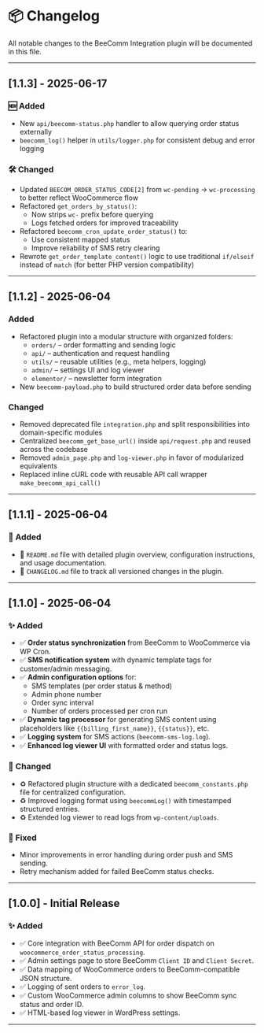 # 📦 Changelog

All notable changes to the BeeComm Integration plugin will be documented in this file.

---

## [1.1.3] - 2025-06-17

### 🆕 Added
- New `api/beecomm-status.php` handler to allow querying order status externally
- `beecomm_log()` helper in `utils/logger.php` for consistent debug and error logging

### 🛠 Changed
- Updated `BEECOM_ORDER_STATUS_CODE[2]` from `wc-pending` → `wc-processing` to better reflect WooCommerce flow
- Refactored `get_orders_by_status()`:
  - Now strips `wc-` prefix before querying
  - Logs fetched orders for improved traceability
- Refactored `beecomm_cron_update_order_status()` to:
  - Use consistent mapped status
  - Improve reliability of SMS retry clearing
- Rewrote `get_order_template_content()` logic to use traditional `if/elseif` instead of `match` (for better PHP version compatibility)

---

## [1.1.2] - 2025-06-04

### Added

- Refactored plugin into a modular structure with organized folders:
  - `orders/` – order formatting and sending logic
  - `api/` – authentication and request handling
  - `utils/` – reusable utilities (e.g., meta helpers, logging)
  - `admin/` – settings UI and log viewer
  - `elementor/` – newsletter form integration
- New `beecomm-payload.php` to build structured order data before sending

### Changed

- Removed deprecated file `integration.php` and split responsibilities into domain-specific modules
- Centralized `beecomm_get_base_url()` inside `api/request.php` and reused across the codebase
- Removed `admin_page.php` and `log-viewer.php` in favor of modularized equivalents
- Replaced inline cURL code with reusable API call wrapper `make_beecomm_api_call()`

---

## [1.1.1] - 2025-06-04

### 📝 Added

- 📘 `README.md` file with detailed plugin overview, configuration instructions, and usage documentation.
- 🧾 `CHANGELOG.md` file to track all versioned changes in the plugin.

---

## [1.1.0] - 2025-06-04

### ✨ Added

- ✅ **Order status synchronization** from BeeComm to WooCommerce via WP Cron.
- ✅ **SMS notification system** with dynamic template tags for customer/admin messaging.
- ✅ **Admin configuration options** for:
  - SMS templates (per order status & method)
  - Admin phone number
  - Order sync interval
  - Number of orders processed per cron run
- ✅ **Dynamic tag processor** for generating SMS content using placeholders like `{{billing_first_name}}`, `{{status}}`, etc.
- ✅ **Logging system** for SMS actions (`beecomm-sms-log.log`).
- ✅ **Enhanced log viewer UI** with formatted order and status logs.

### 🧱 Changed

- ♻️ Refactored plugin structure with a dedicated `beecomm_constants.php` file for centralized configuration.
- ♻️ Improved logging format using `beecommLog()` with timestamped structured entries.
- ♻️ Extended log viewer to read logs from `wp-content/uploads`.

### 🐛 Fixed

- Minor improvements in error handling during order push and SMS sending.
- Retry mechanism added for failed BeeComm status checks.

---

## [1.0.0] - Initial Release

### ✨ Added

- ✅ Core integration with BeeComm API for order dispatch on `woocommerce_order_status_processing`.
- ✅ Admin settings page to store BeeComm `Client ID` and `Client Secret`.
- ✅ Data mapping of WooCommerce orders to BeeComm-compatible JSON structure.
- ✅ Logging of sent orders to `error_log`.
- ✅ Custom WooCommerce admin columns to show BeeComm sync status and order ID.
- ✅ HTML-based log viewer in WordPress settings.

---
